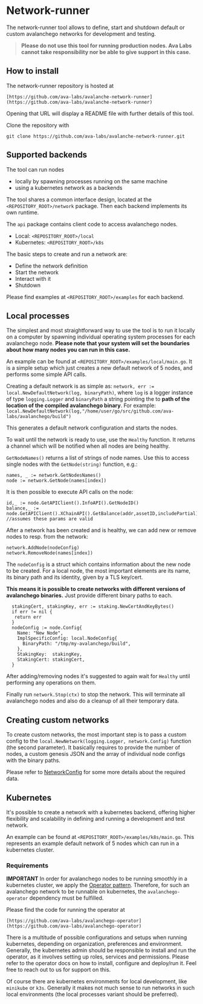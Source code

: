 # Network-runner

The network-runner tool allows to define, start and shutdown default or custom avalanchego networks for development and testing.

> **Please do not use this tool for running production nodes. Ava Labs cannot take responsibility nor be able to give support in this case.**

## How to install
The network-runner repository is hosted at 

```
[https://github.com/ava-labs/avalanche-network-runner](https://github.com/ava-labs/avalanche-network-runner)
```

Opening that URL will display a README file with further details of this tool.

Clone the repository with
```
git clone https://github.com/ava-labs/avalanche-network-runner.git
```

## Supported backends
The tool can run nodes

* locally by spawning processes running on the same machine
* using a kubernetes network as a backends

The tool shares a common interface design, located at the `<REPOSITORY_ROOT>/network` package.
Then each backend implements its own runtime.

The `api` package contains client code to access avalanchego nodes.

* Local: `<REPOSITORY_ROOT>/local`
* Kubernetes: `<REPOSITORY_ROOT>/k8s`

The basic steps to create and run a network are:
* Define the network definition
* Start the network
* Interact with it
* Shutdown

Please find examples at `<REPOSITORY_ROOT>/examples` for each backend.

## Local processes
The simplest and most straightforward way to use the tool is to run it locally on a computer by spawning individual operating system processes for each avalanchego node.
**Please note that your system will set the boundaries about how many nodes you can run in this case.**

An example can be found at `<REPOSITORY_ROOT>/examples/local/main.go`. It is a simple setup which just creates a new default network of 5 nodes, and performs some simple API calls.

Creating a default network is as simple as:
`network, err := local.NewDefaultNetwork(log, binaryPath)`, where `log` is a logger instance of type `logging.Logger` and `binaryPath` a string pointing the to **path of the location of the compiled avalanchego binary**.
For example:
`local.NewDefaultNetwork(log,"/home/user/go/src/github.com/ava-labs/avalanchego/build")`

This generates a default network configuration and starts the nodes.

To wait until the network is ready to use, use the `Healthy` function. It returns a channel which will be notified when all nodes are being healthy.

`GetNodeNames()` returns a list of strings of node names. Use this to access single nodes with the `GetNode(string)` function, e.g.:

```
names, _ := network.GetNodesNames()
node := network.GetNode(names[index])
```

It is then possible to execute API calls on the node:

```
id,_ := node.GetAPIClient().InfoAPI().GetNodeID()
balance,_ := node.GetAPIClient().XChainAPI().GetBalance(addr,assetID,includePartial) //assumes these params are valid 
```

After a network has been created and is healthy, we can add new or remove nodes to resp. from the network:
```
network.AddNode(nodeConfig)
network.RemoveNode(names[index])
```

The `nodeConfig` is a struct which contains information about the new node to be created.
For a local node, the most important elements are its name, its binary path and its identity, given by a TLS key/cert.

**This means it is possible to create networks with different versions of avalanchego binaries.** Just provide different binary paths to each.

```
  stakingCert, stakingKey, err := staking.NewCertAndKeyBytes()
  if err != nil {
   return err
  }
  nodeConfig := node.Config{
    Name: "New Node",
    ImplSpecificConfig: local.NodeConfig{
      BinaryPath: "/tmp/my-avalanchego/build",
    },
    StakingKey:  stakingKey,
    StakingCert: stakingCert,
  }
```

After adding/removing nodes it's suggested to again wait for `Healthy` until performing any operations on them.

Finally run `network.Stop(ctx)` to stop the network. This will terminate all avalanchego nodes and also do a cleanup of all their temporary data.


## Creating custom networks
To create custom networks, the most important step is to pass a custom config to the `local.NewNetwork(logging.Logger, network.Config)` function (the second parameter). 
It basically requires to provide the number of nodes, a custom genesis JSON and the array of individual node configs with the binary paths.

Please refer to [NetworkConfig](https://github.com/ava-labs/avalanche-network-runner#network-creation) for some more details about the required data.


## Kubernetes
It's possible to create a network with a kubernetes backend, offering higher flexibility and scalability in defining and running a development and test network.

An example can be found at `<REPOSITORY_ROOT>/examples/k8s/main.go`. This represents an example default network of 5 nodes which can run in a kubernetes cluster.

### Requirements
**IMPORTANT**
In order for avalanchego nodes to be running smoothly in a kubernetes cluster, we apply the [Operator pattern](https://kubernetes.io/docs/concepts/extend-kubernetes/operator/). Therefore, for such an avalanchego network to be runnable on kubernetes, the `avalanchego-operator` dependency must be fulfilled.

Please find the code for running the operator at 
```
[https://github.com/ava-labs/avalanchego-operator](https://github.com/ava-labs/avalanchego-operator)
```

There is a multitude of possible configurations and setups when running kubernetes, depending on organization, preferences and environment. Generally, the kubernetes admin should be responsible to install and run the operator, as it involves setting up roles, services and permissions. Please refer to the operator docs on how to install, configure and deploy/run it. Feel free to reach out to us for support on this.

Of course there are kubernetes environments for local development, like `minikube` or `k3s`. Generally it makes not much sense to run networks in such local environments (the local processes variant should be preferred).
